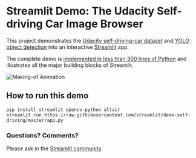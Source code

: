 # Streamlit Demo: The Udacity Self-driving Car Image Browser

This project demonstrates the [Udacity self-driving-car dataset](https://github.com/udacity/self-driving-car) and [YOLO object detection](https://pjreddie.com/darknet/yolo) into an interactive [Streamlit](https://streamlit.io) app.

The complete demo is [implemented in less than 300 lines of Python](https://github.com/streamlit/demo-self-driving/blob/master/app.py) and illustrates all the major building blocks of Streamlit.

![Making-of Animation](https://raw.githubusercontent.com/streamlit/demo-self-driving/master/udacity_demo_making_of.gif "Making-of Animation")

## How to run this demo
```
pip install streamlit opencv-python altair
streamlit run https://raw.githubusercontent.com/streamlit/demo-self-driving/master/app.py
```

### Questions? Comments?

Please ask in the [Streamlit community](https://discuss.streamlit.io).


